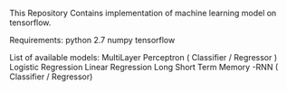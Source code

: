 
This Repository Contains implementation of machine learning model on tensorflow.

Requirements: python 2.7 numpy tensorflow

List of available models:
MultiLayer Perceptron ( Classifier / Regressor )
Logistic Regression
Linear Regression
Long Short Term Memory -RNN ( Classifier / Regressor)
